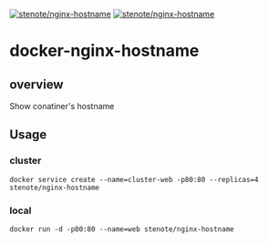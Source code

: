 [![stenote/nginx-hostname](https://shields.beevelop.com/docker/image/image-size/stenote/nginx-hostname/latest.svg)]()
[![stenote/nginx-hostname](https://shields.beevelop.com/docker/image/layers/stenote/nginx-hostname/latest.svg)]()


# docker-nginx-hostname

## overview

Show conatiner's hostname

## Usage

### cluster

```
docker service create --name=cluster-web -p80:80 --replicas=4 stenote/nginx-hostname
```

### local

```
docker run -d -p80:80 --name=web stenote/nginx-hostname
```
